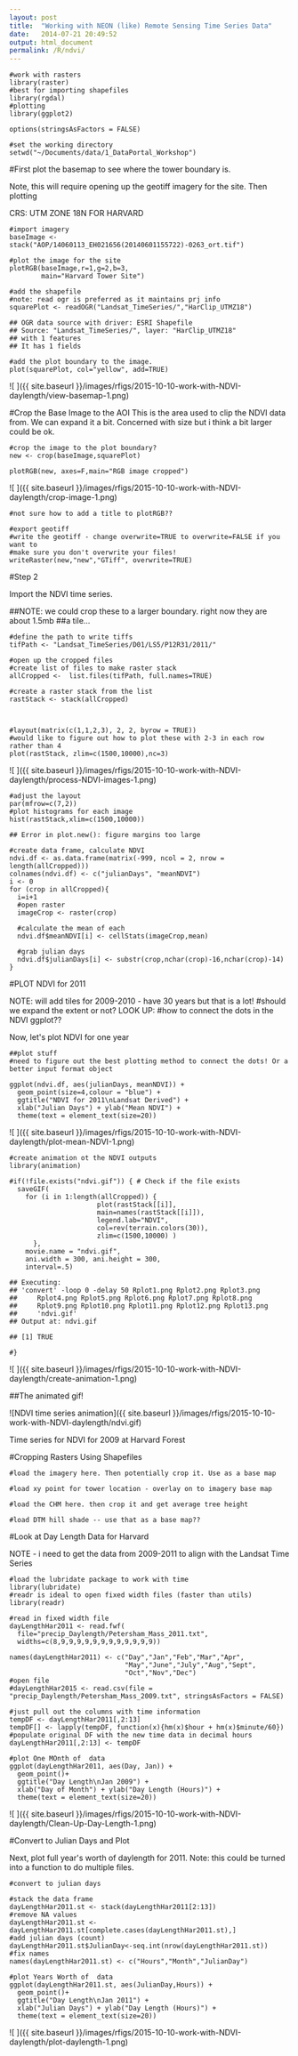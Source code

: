 ```yaml
---
layout: post
title:  "Working with NEON (like) Remote Sensing Time Series Data"
date:   2014-07-21 20:49:52
output: html_document
permalink: /R/ndvi/
---
```



    #work with rasters
    library(raster)
    #best for importing shapefiles
    library(rgdal) 
    #plotting
    library(ggplot2)
    
    options(stringsAsFactors = FALSE)
    
    #set the working directory
    setwd("~/Documents/data/1_DataPortal_Workshop")


#First plot the basemap to see where the tower boundary is. 

Note, this will require opening up the geotiff imagery for the site.
Then plotting 

CRS: UTM ZONE 18N FOR HARVARD


    #import imagery
    baseImage <- stack("AOP/14060113_EH021656(20140601155722)-0263_ort.tif")
    
    #plot the image for the site
    plotRGB(baseImage,r=1,g=2,b=3, 
            main="Harvard Tower Site")
    
    #add the shapefile 
    #note: read ogr is preferred as it maintains prj info
    squarePlot <- readOGR("Landsat_TimeSeries/","HarClip_UTMZ18")

    ## OGR data source with driver: ESRI Shapefile 
    ## Source: "Landsat_TimeSeries/", layer: "HarClip_UTMZ18"
    ## with 1 features
    ## It has 1 fields

    #add the plot boundary to the image.
    plot(squarePlot, col="yellow", add=TRUE)

![ ]({{ site.baseurl }}/images/rfigs/2015-10-10-work-with-NDVI-daylength/view-basemap-1.png) 


#Crop the Base Image to the AOI
This is the area used to clip the NDVI data from. We can expand it a bit.
Concerned with size but i think a bit larger could be ok.


    #crop the image to the plot boundary?
    new <- crop(baseImage,squarePlot)
    
    plotRGB(new, axes=F,main="RGB image cropped")

![ ]({{ site.baseurl }}/images/rfigs/2015-10-10-work-with-NDVI-daylength/crop-image-1.png) 

    #not sure how to add a title to plotRGB??
    
    #export geotiff
    #write the geotiff - change overwrite=TRUE to overwrite=FALSE if you want to 
    #make sure you don't overwrite your files!
    writeRaster(new,"new","GTiff", overwrite=TRUE)

#Step 2

Import the NDVI time series. 

##NOTE: we could crop these to a larger boundary. right now they are about 1.5mb 
##a tile...


    #define the path to write tiffs
    tifPath <- "Landsat_TimeSeries/D01/LS5/P12R31/2011/"
    
    #open up the cropped files
    #create list of files to make raster stack
    allCropped <-  list.files(tifPath, full.names=TRUE)
    
    #create a raster stack from the list
    rastStack <- stack(allCropped)
    
    
    
    #layout(matrix(c(1,1,2,3), 2, 2, byrow = TRUE))
    #would like to figure out how to plot these with 2-3 in each row rather than 4
    plot(rastStack, zlim=c(1500,10000),nc=3)

![ ]({{ site.baseurl }}/images/rfigs/2015-10-10-work-with-NDVI-daylength/process-NDVI-images-1.png) 

    #adjust the layout
    par(mfrow=c(7,2))
    #plot histograms for each image
    hist(rastStack,xlim=c(1500,10000))

    ## Error in plot.new(): figure margins too large

    #create data frame, calculate NDVI
    ndvi.df <- as.data.frame(matrix(-999, ncol = 2, nrow = length(allCropped)))
    colnames(ndvi.df) <- c("julianDays", "meanNDVI")
    i <- 0
    for (crop in allCropped){
      i=i+1
      #open raster
      imageCrop <- raster(crop)
      
      #calculate the mean of each
      ndvi.df$meanNDVI[i] <- cellStats(imageCrop,mean) 
      
      #grab julian days
      ndvi.df$julianDays[i] <- substr(crop,nchar(crop)-16,nchar(crop)-14)
    }

#PLOT NDVI for 2011

NOTE: will add tiles for 2009-2010 - have 30 years but that is a lot!
#should we expand the extent or not?
LOOK UP:
#how to connect the dots in the NDVI ggplot??

Now, let's plot NDVI for one year


    ##plot stuff
    #need to figure out the best plotting method to connect the dots! Or a better input format object
    
    ggplot(ndvi.df, aes(julianDays, meanNDVI)) +
      geom_point(size=4,colour = "blue") +
      ggtitle("NDVI for 2011\nLandsat Derived") +
      xlab("Julian Days") + ylab("Mean NDVI") +
      theme(text = element_text(size=20))

![ ]({{ site.baseurl }}/images/rfigs/2015-10-10-work-with-NDVI-daylength/plot-mean-NDVI-1.png) 



    #create animation ot the NDVI outputs
    library(animation)
    
    #if(!file.exists("ndvi.gif")) { # Check if the file exists
      saveGIF(
        for (i in 1:length(allCropped)) {
                          plot(rastStack[[i]],
                          main=names(rastStack[[i]]),
                          legend.lab="NDVI",
                          col=rev(terrain.colors(30)),
                          zlim=c(1500,10000) )
          }, 
        movie.name = "ndvi.gif", 
        ani.width = 300, ani.height = 300, 
        interval=.5)

    ## Executing: 
    ## 'convert' -loop 0 -delay 50 Rplot1.png Rplot2.png Rplot3.png
    ##     Rplot4.png Rplot5.png Rplot6.png Rplot7.png Rplot8.png
    ##     Rplot9.png Rplot10.png Rplot11.png Rplot12.png Rplot13.png
    ##     'ndvi.gif'
    ## Output at: ndvi.gif

    ## [1] TRUE

    #}

![ ]({{ site.baseurl }}/images/rfigs/2015-10-10-work-with-NDVI-daylength/create-animation-1.png) 

##The animated gif!

![NDVI time series animation]({{ site.baseurl }}/images/rfigs/2015-10-10-work-with-NDVI-daylength/ndvi.gif)

Time series for NDVI for 2009 at Harvard Forest

#Cropping Rasters Using Shapefiles


    #load the imagery here. Then potentially crop it. Use as a base map
      
    #load xy point for tower location - overlay on to imagery base map
      
    #load the CHM here. then crop it and get average tree height
      
    #load DTM hill shade -- use that as a base map??


#Look at Day Length Data for Harvard

NOTE - i need to get the data from 2009-2011 to align with the Landsat Time Series


    #load the lubridate package to work with time
    library(lubridate)
    #readr is ideal to open fixed width files (faster than utils)
    library(readr)
    
    #read in fixed width file  
    dayLengthHar2011 <- read.fwf(
      file="precip_Daylength/Petersham_Mass_2011.txt",
      widths=c(8,9,9,9,9,9,9,9,9,9,9,9,9))
     
    names(dayLengthHar2011) <- c("Day","Jan","Feb","Mar","Apr",
                                 "May","June","July","Aug","Sept",
                                 "Oct","Nov","Dec") 
    #open file  
    #dayLengthHar2015 <- read.csv(file = "precip_Daylength/Petersham_Mass_2009.txt", stringsAsFactors = FALSE)
    
    #just pull out the columns with time information
    tempDF <- dayLengthHar2011[,2:13]
    tempDF[] <- lapply(tempDF, function(x){hm(x)$hour + hm(x)$minute/60})
    #populate original DF with the new time data in decimal hours 
    dayLengthHar2011[,2:13] <- tempDF
    
    #plot One MOnth of  data
    ggplot(dayLengthHar2011, aes(Day, Jan)) +
      geom_point()+
      ggtitle("Day Length\nJan 2009") +
      xlab("Day of Month") + ylab("Day Length (Hours)") +
      theme(text = element_text(size=20))

![ ]({{ site.baseurl }}/images/rfigs/2015-10-10-work-with-NDVI-daylength/Clean-Up-Day-Length-1.png) 

#Convert to Julian Days and Plot

Next, plot full year's worth of daylength for 2011.
Note: this could be turned into a function to do multiple files.


    #convert to julian days
    
    #stack the data frame
    dayLengthHar2011.st <- stack(dayLengthHar2011[2:13])
    #remove NA values
    dayLengthHar2011.st <- dayLengthHar2011.st[complete.cases(dayLengthHar2011.st),]
    #add julian days (count)
    dayLengthHar2011.st$JulianDay<-seq.int(nrow(dayLengthHar2011.st))
    #fix names
    names(dayLengthHar2011.st) <- c("Hours","Month","JulianDay")
    
    #plot Years Worth of  data
    ggplot(dayLengthHar2011.st, aes(JulianDay,Hours)) +
      geom_point()+
      ggtitle("Day Length\nJan 2011") +
      xlab("Julian Days") + ylab("Day Length (Hours)") +
      theme(text = element_text(size=20))

![ ]({{ site.baseurl }}/images/rfigs/2015-10-10-work-with-NDVI-daylength/plot-daylength-1.png) 

